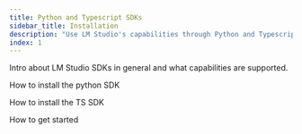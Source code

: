 ```yaml
---
title: Python and Typescript SDKs
sidebar_title: Installation
description: "Use LM Studio's capabilities through Python and Typescript client libraries"
index: 1
---
```


Intro about LM Studio SDKs in general and what capabilities are supported.

How to install the python SDK

How to install the TS SDK

How to get started
